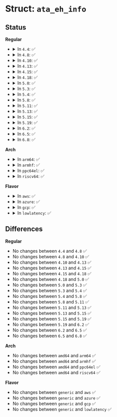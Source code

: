 # Struct: <code>ata_eh_info</code>

## Status
<b>Regular</b>
<ul>
<li>
<details>
<summary>In <code>4.4</code>: ✅</summary>

```c
struct ata_eh_info {
    struct ata_device *dev;
    u32 serror;
    unsigned int err_mask;
    unsigned int action;
    unsigned int dev_action[2];
    unsigned int flags;
    unsigned int probe_mask;
    char desc[80];
    int desc_len;
};
```
</details>
</li>
<li>
<details>
<summary>In <code>4.8</code>: ✅</summary>

```c
struct ata_eh_info {
    struct ata_device *dev;
    u32 serror;
    unsigned int err_mask;
    unsigned int action;
    unsigned int dev_action[2];
    unsigned int flags;
    unsigned int probe_mask;
    char desc[80];
    int desc_len;
};
```
</details>
</li>
<li>
<details>
<summary>In <code>4.10</code>: ✅</summary>

```c
struct ata_eh_info {
    struct ata_device *dev;
    u32 serror;
    unsigned int err_mask;
    unsigned int action;
    unsigned int dev_action[2];
    unsigned int flags;
    unsigned int probe_mask;
    char desc[80];
    int desc_len;
};
```
</details>
</li>
<li>
<details>
<summary>In <code>4.13</code>: ✅</summary>

```c
struct ata_eh_info {
    struct ata_device *dev;
    u32 serror;
    unsigned int err_mask;
    unsigned int action;
    unsigned int dev_action[2];
    unsigned int flags;
    unsigned int probe_mask;
    char desc[80];
    int desc_len;
};
```
</details>
</li>
<li>
<details>
<summary>In <code>4.15</code>: ✅</summary>

```c
struct ata_eh_info {
    struct ata_device *dev;
    u32 serror;
    unsigned int err_mask;
    unsigned int action;
    unsigned int dev_action[2];
    unsigned int flags;
    unsigned int probe_mask;
    char desc[80];
    int desc_len;
};
```
</details>
</li>
<li>
<details>
<summary>In <code>4.18</code>: ✅</summary>

```c
struct ata_eh_info {
    struct ata_device *dev;
    u32 serror;
    unsigned int err_mask;
    unsigned int action;
    unsigned int dev_action[2];
    unsigned int flags;
    unsigned int probe_mask;
    char desc[80];
    int desc_len;
};
```
</details>
</li>
<li>
<details>
<summary>In <code>5.0</code>: ✅</summary>

```c
struct ata_eh_info {
    struct ata_device *dev;
    u32 serror;
    unsigned int err_mask;
    unsigned int action;
    unsigned int dev_action[2];
    unsigned int flags;
    unsigned int probe_mask;
    char desc[80];
    int desc_len;
};
```
</details>
</li>
<li>
<details>
<summary>In <code>5.3</code>: ✅</summary>

```c
struct ata_eh_info {
    struct ata_device *dev;
    u32 serror;
    unsigned int err_mask;
    unsigned int action;
    unsigned int dev_action[2];
    unsigned int flags;
    unsigned int probe_mask;
    char desc[80];
    int desc_len;
};
```
</details>
</li>
<li>
<details>
<summary>In <code>5.4</code>: ✅</summary>

```c
struct ata_eh_info {
    struct ata_device *dev;
    u32 serror;
    unsigned int err_mask;
    unsigned int action;
    unsigned int dev_action[2];
    unsigned int flags;
    unsigned int probe_mask;
    char desc[80];
    int desc_len;
};
```
</details>
</li>
<li>
<details>
<summary>In <code>5.8</code>: ✅</summary>

```c
struct ata_eh_info {
    struct ata_device *dev;
    u32 serror;
    unsigned int err_mask;
    unsigned int action;
    unsigned int dev_action[2];
    unsigned int flags;
    unsigned int probe_mask;
    char desc[80];
    int desc_len;
};
```
</details>
</li>
<li>
<details>
<summary>In <code>5.11</code>: ✅</summary>

```c
struct ata_eh_info {
    struct ata_device *dev;
    u32 serror;
    unsigned int err_mask;
    unsigned int action;
    unsigned int dev_action[2];
    unsigned int flags;
    unsigned int probe_mask;
    char desc[80];
    int desc_len;
};
```
</details>
</li>
<li>
<details>
<summary>In <code>5.13</code>: ✅</summary>

```c
struct ata_eh_info {
    struct ata_device *dev;
    u32 serror;
    unsigned int err_mask;
    unsigned int action;
    unsigned int dev_action[2];
    unsigned int flags;
    unsigned int probe_mask;
    char desc[80];
    int desc_len;
};
```
</details>
</li>
<li>
<details>
<summary>In <code>5.15</code>: ✅</summary>

```c
struct ata_eh_info {
    struct ata_device *dev;
    u32 serror;
    unsigned int err_mask;
    unsigned int action;
    unsigned int dev_action[2];
    unsigned int flags;
    unsigned int probe_mask;
    char desc[80];
    int desc_len;
};
```
</details>
</li>
<li>
<details>
<summary>In <code>5.19</code>: ✅</summary>

```c
struct ata_eh_info {
    struct ata_device *dev;
    u32 serror;
    unsigned int err_mask;
    unsigned int action;
    unsigned int dev_action[2];
    unsigned int flags;
    unsigned int probe_mask;
    char desc[80];
    int desc_len;
};
```
</details>
</li>
<li>
<details>
<summary>In <code>6.2</code>: ✅</summary>

```c
struct ata_eh_info {
    struct ata_device *dev;
    u32 serror;
    unsigned int err_mask;
    unsigned int action;
    unsigned int dev_action[2];
    unsigned int flags;
    unsigned int probe_mask;
    char desc[80];
    int desc_len;
};
```
</details>
</li>
<li>
<details>
<summary>In <code>6.5</code>: ✅</summary>

```c
struct ata_eh_info {
    struct ata_device *dev;
    u32 serror;
    unsigned int err_mask;
    unsigned int action;
    unsigned int dev_action[2];
    unsigned int flags;
    unsigned int probe_mask;
    char desc[80];
    int desc_len;
};
```
</details>
</li>
<li>
<details>
<summary>In <code>6.8</code>: ✅</summary>

```c
struct ata_eh_info {
    struct ata_device *dev;
    u32 serror;
    unsigned int err_mask;
    unsigned int action;
    unsigned int dev_action[2];
    unsigned int flags;
    unsigned int probe_mask;
    char desc[80];
    int desc_len;
};
```
</details>
</li>
</ul>
<b>Arch</b>
<ul>
<li>
<details>
<summary>In <code>arm64</code>: ✅</summary>

```c
struct ata_eh_info {
    struct ata_device *dev;
    u32 serror;
    unsigned int err_mask;
    unsigned int action;
    unsigned int dev_action[2];
    unsigned int flags;
    unsigned int probe_mask;
    char desc[80];
    int desc_len;
};
```
</details>
</li>
<li>
<details>
<summary>In <code>armhf</code>: ✅</summary>

```c
struct ata_eh_info {
    struct ata_device *dev;
    u32 serror;
    unsigned int err_mask;
    unsigned int action;
    unsigned int dev_action[2];
    unsigned int flags;
    unsigned int probe_mask;
    char desc[80];
    int desc_len;
};
```
</details>
</li>
<li>
<details>
<summary>In <code>ppc64el</code>: ✅</summary>

```c
struct ata_eh_info {
    struct ata_device *dev;
    u32 serror;
    unsigned int err_mask;
    unsigned int action;
    unsigned int dev_action[2];
    unsigned int flags;
    unsigned int probe_mask;
    char desc[80];
    int desc_len;
};
```
</details>
</li>
<li>
<details>
<summary>In <code>riscv64</code>: ✅</summary>

```c
struct ata_eh_info {
    struct ata_device *dev;
    u32 serror;
    unsigned int err_mask;
    unsigned int action;
    unsigned int dev_action[2];
    unsigned int flags;
    unsigned int probe_mask;
    char desc[80];
    int desc_len;
};
```
</details>
</li>
</ul>
<b>Flavor</b>
<ul>
<li>
<details>
<summary>In <code>aws</code>: ✅</summary>

```c
struct ata_eh_info {
    struct ata_device *dev;
    u32 serror;
    unsigned int err_mask;
    unsigned int action;
    unsigned int dev_action[2];
    unsigned int flags;
    unsigned int probe_mask;
    char desc[80];
    int desc_len;
};
```
</details>
</li>
<li>
<details>
<summary>In <code>azure</code>: ✅</summary>

```c
struct ata_eh_info {
    struct ata_device *dev;
    u32 serror;
    unsigned int err_mask;
    unsigned int action;
    unsigned int dev_action[2];
    unsigned int flags;
    unsigned int probe_mask;
    char desc[80];
    int desc_len;
};
```
</details>
</li>
<li>
<details>
<summary>In <code>gcp</code>: ✅</summary>

```c
struct ata_eh_info {
    struct ata_device *dev;
    u32 serror;
    unsigned int err_mask;
    unsigned int action;
    unsigned int dev_action[2];
    unsigned int flags;
    unsigned int probe_mask;
    char desc[80];
    int desc_len;
};
```
</details>
</li>
<li>
<details>
<summary>In <code>lowlatency</code>: ✅</summary>

```c
struct ata_eh_info {
    struct ata_device *dev;
    u32 serror;
    unsigned int err_mask;
    unsigned int action;
    unsigned int dev_action[2];
    unsigned int flags;
    unsigned int probe_mask;
    char desc[80];
    int desc_len;
};
```
</details>
</li>
</ul>

## Differences
<b>Regular</b>
<ul>
<li>
No changes between <code>4.4</code> and <code>4.8</code> ✅
</li>
<li>
No changes between <code>4.8</code> and <code>4.10</code> ✅
</li>
<li>
No changes between <code>4.10</code> and <code>4.13</code> ✅
</li>
<li>
No changes between <code>4.13</code> and <code>4.15</code> ✅
</li>
<li>
No changes between <code>4.15</code> and <code>4.18</code> ✅
</li>
<li>
No changes between <code>4.18</code> and <code>5.0</code> ✅
</li>
<li>
No changes between <code>5.0</code> and <code>5.3</code> ✅
</li>
<li>
No changes between <code>5.3</code> and <code>5.4</code> ✅
</li>
<li>
No changes between <code>5.4</code> and <code>5.8</code> ✅
</li>
<li>
No changes between <code>5.8</code> and <code>5.11</code> ✅
</li>
<li>
No changes between <code>5.11</code> and <code>5.13</code> ✅
</li>
<li>
No changes between <code>5.13</code> and <code>5.15</code> ✅
</li>
<li>
No changes between <code>5.15</code> and <code>5.19</code> ✅
</li>
<li>
No changes between <code>5.19</code> and <code>6.2</code> ✅
</li>
<li>
No changes between <code>6.2</code> and <code>6.5</code> ✅
</li>
<li>
No changes between <code>6.5</code> and <code>6.8</code> ✅
</li>
</ul>
<b>Arch</b>
<ul>
<li>
No changes between <code>amd64</code> and <code>arm64</code> ✅
</li>
<li>
No changes between <code>amd64</code> and <code>armhf</code> ✅
</li>
<li>
No changes between <code>amd64</code> and <code>ppc64el</code> ✅
</li>
<li>
No changes between <code>amd64</code> and <code>riscv64</code> ✅
</li>
</ul>
<b>Flavor</b>
<ul>
<li>
No changes between <code>generic</code> and <code>aws</code> ✅
</li>
<li>
No changes between <code>generic</code> and <code>azure</code> ✅
</li>
<li>
No changes between <code>generic</code> and <code>gcp</code> ✅
</li>
<li>
No changes between <code>generic</code> and <code>lowlatency</code> ✅
</li>
</ul>
